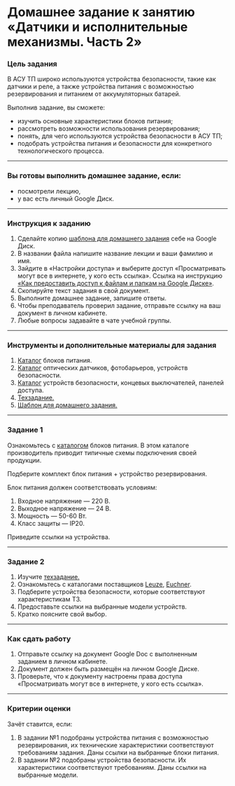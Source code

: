 # Домашнее задание к занятию «Датчики и исполнительные механизмы. Часть 2»### Цель заданияВ АСУ ТП широко используются устройства безопасности, такие как датчики и реле, а также устройства питания с возможностью резервирования и питанием от аккумуляторных батарей.Выполнив задание, вы сможете:- изучить основные характеристики блоков питания;- рассмотреть возможности использования резервирования;- понять, для чего используются устройства безопасности в АСУ ТП;- подобрать устройства питания и безопасности для конкретного технологического процесса.------### Вы готовы выполнить домашнее задание, если:- посмотрели лекцию,- у вас есть личный Google Диск.------### Инструкция к заданию1. Сделайте копию [шаблона для домашнего задания](https://docs.google.com/document/d/1DBm40bFEv5lEkbDUZaM7td6fIV0xDqvstCovWVoxZdA/edit?usp=sharing) себе на Google Диск.2. В названии файла напишите название лекции и ваши фамилию и имя.3. Зайдите в «Настройки доступа» и выберите доступ «Просматривать могут все в интернете, у кого есть ссылка». Ссылка на инструкцию [«Как предоставить доступ к файлам и папкам на Google Диске»](https://support.google.com/docs/answer/2494822?hl=ru&co=GENIE.Platform%3DDesktop).4. Скопируйте текст задания в свой документ.5. Выполните домашнее задание, запишите ответы.6. Чтобы преподаватель проверил задание, отправьте ссылку на ваш документ в личном кабинете.7. Любые вопросы задавайте в чате учебной группы.------### Инструменты и дополнительные материалы для задания1. [Каталог](https://owen.ru/ "Каталог OWEN") блоков питания.2. [Каталог](https://leuze.ru/ "Каталог LEUZE") оптических датчиков, фотобарьеров, устройств безопасности.2. [Каталог](https://rumatika.ru/catalog/euchner/mnogofunkcionalnaya-kalitka-mgb "Каталог EUCHNER") устройств безопасности, концевых выключателей, панелей доступа. 3. [Техзадание.](https://docs.google.com/document/d/1JViB42ldJxdsu4Jjn5vhJJIEsWHYM4DKEJGHLvhWQ98/edit?usp=sharing "Техзадание")4. [Шаблон для домашнего задания.](https://docs.google.com/document/d/1DBm40bFEv5lEkbDUZaM7td6fIV0xDqvstCovWVoxZdA/edit?usp=sharing) ------### Задание 1Ознакомьтесь с [каталогом](https://owen.ru/ "Каталог OWEN") блоков питания. В этом каталоге производитель приводит типичные схемы подключения своей продукции.Подберите комплект блок питания + устройство резервирования.Блок питания должен соответствовать условиям: 1. Входное напряжение — 220 В. 2. Выходное напряжение — 24 В. 3. Мощность — 50-60 Вт. 4. Класс защиты — IP20.  Приведите ссылки на устройства.------### Задание 21. Изучите [техзадание.](https://docs.google.com/document/d/1JViB42ldJxdsu4Jjn5vhJJIEsWHYM4DKEJGHLvhWQ98/edit?usp=sharing "Техзадание")2. Ознакомьтесь с каталогами поставщиков [Leuze](https://leuze.ru/ "Каталог LEUZE"), [Euchner](https://rumatika.ru/catalog/euchner/mnogofunkcionalnaya-kalitka-mgb "Каталог EUCHNER").3. Подберите устройства безопасности, которые соответствуют характеристикам ТЗ.4. Предоставьте ссылки на выбранные модели устройств.5. Кратко поясните свой выбор.------### Как сдать работу1. Отправьте ссылку на документ Google Doc с выполненным заданием в личном кабинете.2. Документ должен быть размещён на личном Google Диске.3. Проверьте, что к документу настроены права доступа «Просматривать могут все в интернете, у кого есть ссылка».------### Критерии оценкиЗачёт ставится, если:1. В задании №1 подобраны устройства питания с возможностью резервирования, их технические характеристики соответствуют требованиям задания. Даны ссылки на выбранные блоки питания.2. В задании №2 подобраны устройства безопасности. Их характеристики соответствуют требованиям. Даны ссылки на выбранные модели.